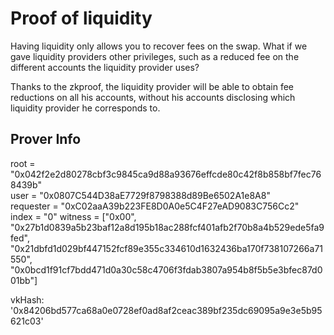 # Proof of liquidity

Having liquidity only allows you to recover fees on the swap. What if we gave liquidity providers other privileges, such as a reduced fee on the different accounts the liquidity provider uses?

Thanks to the zkproof, the liquidity provider will be able to obtain fee reductions on all his accounts, without his accounts disclosing which liquidity provider he corresponds to.

## Prover Info
root = "0x042f2e2d80278cbf3c9845ca9d88a93676effcde80c42f8b858bf7fec768439b"  
user = "0x0807C544D38aE7729f8798388d89Be6502A1e8A8"  
requester = "0xC02aaA39b223FE8D0A0e5C4F27eAD9083C756Cc2"  
index = "0" 
witness = ["0x00", "0x27b1d0839a5b23baf12a8d195b18ac288fcf401afb2f70b8a4b529ede5fa9fed", "0x21dbfd1d029bf447152fcf89e355c334610d1632436ba170f738107266a71550", "0x0bcd1f91cf7bdd471d0a30c58c4706f3fdab3807a954b8f5b5e3bfec87d001bb"] 

 vkHash: '0x84206bd577ca68a0e0728ef0ad8af2ceac389bf235dc69095a9e3e5b95621c03'